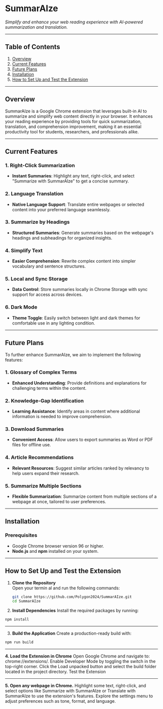 # **SummarAIze**  
*Simplify and enhance your web reading experience with AI-powered summarization and translation.*

---

## **Table of Contents**
1. [Overview](#overview)  
2. [Current Features](#current-features)  
3. [Future Plans](#future-plans)  
4. [Installation](#installation)  
5. [How to Set Up and Test the Extension](#how-to-set-up-and-test-the-extension)  

---

## **Overview**  

SummarAIze is a Google Chrome extension that leverages built-in AI to summarize and simplify web content directly in your browser. It enhances your reading experience by providing tools for quick summarization, translation, and comprehension improvement, making it an essential productivity tool for students, researchers, and professionals alike.

---

## **Current Features**

### **1. Right-Click Summarization**
- **Instant Summaries**: Highlight any text, right-click, and select "Summarize with SummarAIze" to get a concise summary.

### **2. Language Translation**
- **Native Language Support**: Translate entire webpages or selected content into your preferred language seamlessly.

### **3. Summarize by Headings**
- **Structured Summaries**: Generate summaries based on the webpage's headings and subheadings for organized insights.

### **4. Simplify Text**
- **Easier Comprehension**: Rewrite complex content into simpler vocabulary and sentence structures.

### **5. Local and Sync Storage**
- **Data Control**: Store summaries locally in Chrome Storage with sync support for access across devices.

### **6. Dark Mode**
- **Theme Toggle**: Easily switch between light and dark themes for comfortable use in any lighting condition.

---

## **Future Plans**  

To further enhance SummarAIze, we aim to implement the following features:  

### **1. Glossary of Complex Terms**
- **Enhanced Understanding**: Provide definitions and explanations for challenging terms within the content.  

### **2. Knowledge-Gap Identification**
- **Learning Assistance**: Identify areas in content where additional information is needed to improve comprehension.  

### **3. Download Summaries**
- **Convenient Access**: Allow users to export summaries as Word or PDF files for offline use.  

### **4. Article Recommendations**
- **Relevant Resources**: Suggest similar articles ranked by relevancy to help users expand their research.  

### **5. Summarize Multiple Sections**
- **Flexible Summarization**: Summarize content from multiple sections of a webpage at once, tailored to user preferences.

---

## **Installation**  

### **Prerequisites**  
- Google Chrome browser version 96 or higher.  
- **Node.js** and **npm** installed on your system.  

---

## **How to Set Up and Test the Extension**  

1. **Clone the Repository**  
   Open your termin  al and run the following commands:  
   ```bash
   git clone https://github.com/Polygon2024/SummarAIze.git
   cd SummarAIze

2. **Install Dependencies**
Install the required packages by running:
  ```bash
  npm install
  ```

---

3. **Build the Application**
Create a production-ready build with:

  ```bash
  npm run build
  ```

---

**4. Load the Extension in Chrome**
Open Google Chrome and navigate to: chrome://extensions/.
Enable Developer Mode by toggling the switch in the top-right corner.
Click the Load unpacked button and select the build folder located in the project directory.
Test the Extension

---

**5. Open any webpage in Chrome.**
Highlight some text, right-click, and select options like Summarize with SummarAIze or Translate with SummarAIze to use the extension's features.
Explore the settings menu to adjust preferences such as tone, format, and language.
